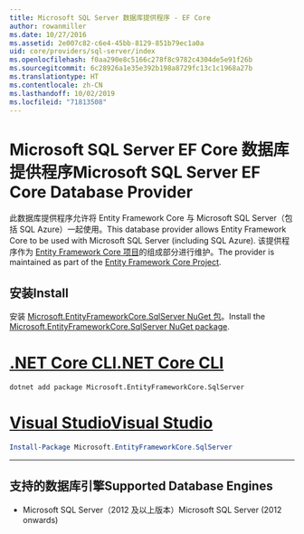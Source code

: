 ```yaml
---
title: Microsoft SQL Server 数据库提供程序 - EF Core
author: rowanmiller
ms.date: 10/27/2016
ms.assetid: 2e007c82-c6e4-45bb-8129-851b79ec1a0a
uid: core/providers/sql-server/index
ms.openlocfilehash: f0aa290e8c5166c278f8c9782c4304de5e91f26b
ms.sourcegitcommit: 6c28926a1e35e392b198a8729fc13c1c1968a27b
ms.translationtype: HT
ms.contentlocale: zh-CN
ms.lasthandoff: 10/02/2019
ms.locfileid: "71813508"
---
```

# <a name="microsoft-sql-server-ef-core-database-provider"></a><span data-ttu-id="5cb55-102">Microsoft SQL Server EF Core 数据库提供程序</span><span class="sxs-lookup"><span data-stu-id="5cb55-102">Microsoft SQL Server EF Core Database Provider</span></span>

<span data-ttu-id="5cb55-103">此数据库提供程序允许将 Entity Framework Core 与 Microsoft SQL Server（包括 SQL Azure）一起使用。</span><span class="sxs-lookup"><span data-stu-id="5cb55-103">This database provider allows Entity Framework Core to be used with Microsoft SQL Server (including SQL Azure).</span></span> <span data-ttu-id="5cb55-104">该提供程序作为 [Entity Framework Core 项目](https://github.com/aspnet/EntityFrameworkCore)的组成部分进行维护。</span><span class="sxs-lookup"><span data-stu-id="5cb55-104">The provider is maintained as part of the [Entity Framework Core Project](https://github.com/aspnet/EntityFrameworkCore).</span></span>

## <a name="install"></a><span data-ttu-id="5cb55-105">安装</span><span class="sxs-lookup"><span data-stu-id="5cb55-105">Install</span></span>

<span data-ttu-id="5cb55-106">安装 [Microsoft.EntityFrameworkCore.SqlServer NuGet 包](https://www.nuget.org/packages/Microsoft.EntityFrameworkCore.SqlServer/)。</span><span class="sxs-lookup"><span data-stu-id="5cb55-106">Install the [Microsoft.EntityFrameworkCore.SqlServer NuGet package](https://www.nuget.org/packages/Microsoft.EntityFrameworkCore.SqlServer/).</span></span>

# <a name="net-core-clitabdotnet-core-cli"></a>[<span data-ttu-id="5cb55-107">.NET Core CLI</span><span class="sxs-lookup"><span data-stu-id="5cb55-107">.NET Core CLI</span></span>](#tab/dotnet-core-cli)

``` console
dotnet add package Microsoft.EntityFrameworkCore.SqlServer
```

# <a name="visual-studiotabvs"></a>[<span data-ttu-id="5cb55-108">Visual Studio</span><span class="sxs-lookup"><span data-stu-id="5cb55-108">Visual Studio</span></span>](#tab/vs)

``` powershell
Install-Package Microsoft.EntityFrameworkCore.SqlServer
```

***

## <a name="supported-database-engines"></a><span data-ttu-id="5cb55-109">支持的数据库引擎</span><span class="sxs-lookup"><span data-stu-id="5cb55-109">Supported Database Engines</span></span>

* <span data-ttu-id="5cb55-110">Microsoft SQL Server（2012 及以上版本）</span><span class="sxs-lookup"><span data-stu-id="5cb55-110">Microsoft SQL Server (2012 onwards)</span></span>
